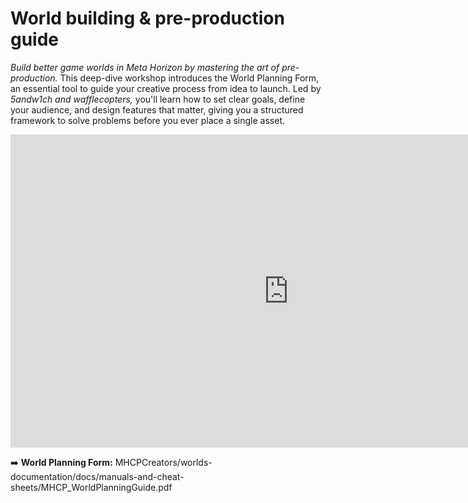 # World building & pre-production guide
*Build better game worlds in Meta Horizon by mastering the art of pre-production.* This deep-dive workshop introduces the World Planning Form, an essential tool to guide your creative process from idea to launch. Led by *5andw1ch and wafflecopters,* you'll learn how to set clear goals, define your audience, and design features that matter, giving you a structured framework to solve problems before you ever place a single asset.

<iframe width="890" height="501" src="https://www.youtube.com/embed/6HXezAfEBmM" title="World Building &amp; Pre-Production Guide" frameborder="0" allow="accelerometer; autoplay; clipboard-write; encrypted-media; gyroscope; picture-in-picture; web-share" referrerpolicy="strict-origin-when-cross-origin" allowfullscreen></iframe>

➡️ **World Planning Form:**
 MHCPCreators/worlds-documentation/docs/manuals-and-cheat-sheets/MHCP_WorldPlanningGuide.pdf